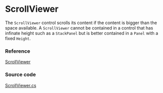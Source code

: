 # ScrollViewer

The `ScrollViewer` control scrolls its content if the content is bigger than the space available.  A `ScrollViewer` cannot be contained in a control that has infinate height such as a `StackPanel` but is better contained in a `Panel` with a fixed `Height`.

### Reference <a id="reference"></a>

[ScrollViewer](http://reference.avaloniaui.net/api/Avalonia.Controls/ScrollViewer/)

### Source code <a id="source-code"></a>

[ScrollViewer.cs](https://github.com/AvaloniaUI/Avalonia/blob/master/src/Avalonia.Controls/ScrollViewer.cs)

